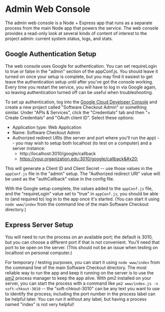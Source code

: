 # Admin Web Console

The admin web console is a Node + Express app that runs as a separate process from the main Node app that powers the service. The web console provides a read-only look at several kinds of content of interest to the project admin: current system status, logs, and stats.&#x20;

## Google Authentication Setup

The web console uses Google for authentication. You can set requireLogin to true or false in the "admin" section of the appConf.js. You should leave it turned on once your setup is complete, but you may find it easiest to get leave the authentication setup until after you've got the console working. Every time you restart the service, you will have to log in via Google again, so leaving authentication turned off can be useful when troubleshooting.

To set up authentication, log into the [Google Cloud Developer Console](https://console.cloud.google.com/apis/dashboard?) and create a new project called "Software Checkout Admin" or something similar. Under "APIs & Services", click the "Credentials" tab and then "+ Create Credentials" and "OAuth client ID". Select these options:

* Application type: Web Application
* Name: Software Checkout Admin
* Authorized redirect URIs (the server and port where you'll run the app) -- you may wish to setup both localhost (to test on a computer) and a server instance:
  * http://localhost:3010/google/callback
  * https://your.organization.edu:3010/google/callback&#x20;

This will generate a Client ID and Client Secret -- use those values in the `appConf.js` file in the "admin" setup. The "Authorized redirect URI" value will be used as the "authCallback" value in the config file. &#x20;

With the Google setup complete, the values added to the `appConf.js` file, and the "requireLogin" value set to "true" in `appConf.js`, you should be able to (and required to) log in to the app once it's started. (You can start it using `node www/index` from the command line of the main Software Checkout directory.)&#x20;

## Express Server Setup

You will need to run the process on an available port; the default is 3010, but you can choose a different port if that is not convenient. You'll need that port to be open on the server. (This should not be an issue when testing on localhost on personal computer.)&#x20;

For temporary / testing purposes, you can start it using `node www/index` from the command line of the main Software Checkout directory. The most reliable way to run the app and keep it running on the server is to use the [pm2](https://pm2.keymetrics.io/) process manager to keep the app alive. With pm2 installed on your server, you can start the process with a command like `pm2 www/index.js -n soft-chkout-3010` -- the "soft-chkout-3010" can be any text you want to use to identify the process; including the port number in the process label can be helpful later. You can run it without any label, but having a process named "index" is not very helpful! &#x20;

